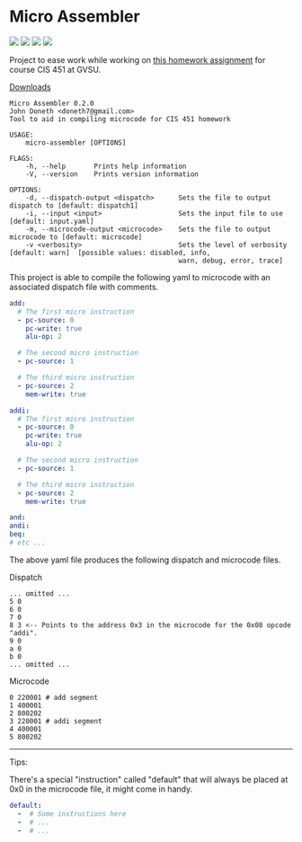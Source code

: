 # Micro Assembler

![](https://img.shields.io/travis/JohnDoneth/micro-assembler/master.svg?style=flat-square) ![](https://img.shields.io/appveyor/ci/JohnDoneth/micro-assembler/master.svg?style=flat-square) ![](https://img.shields.io/github/license/JohnDoneth/micro-assembler.svg?style=flat-square) ![](https://img.shields.io/badge/Supported%20Platforms-Windows%2C%20Linux%2C%20Mac%20OS%20X-blue.svg?style=flat-square)



Project to ease work while working on [this homework assignment](https://cis.gvsu.edu/~kurmasz/Teaching/Courses/W19/CIS451/Homework/MicrocodeForPHMultiCycleCPU/) for course CIS 451 at GVSU.

[Downloads](https://github.com/JohnDoneth/micro-assembler/releases/latest)

```man
Micro Assembler 0.2.0
John Doneth <doneth7@gmail.com>
Tool to aid in compiling microcode for CIS 451 homework

USAGE:
    micro-assembler [OPTIONS]

FLAGS:
    -h, --help       Prints help information
    -V, --version    Prints version information

OPTIONS:
    -d, --dispatch-output <dispatch>      Sets the file to output dispatch to [default: dispatch1]
    -i, --input <input>                   Sets the input file to use [default: input.yaml]
    -m, --microcode-output <microcode>    Sets the file to output microcode to [default: microcode]
    -v <verbosity>                        Sets the level of verbosity [default: warn]  [possible values: disabled, info,
                                          warn, debug, error, trace]
```

This project is able to compile the following yaml to microcode with an associated dispatch file with comments.

```yaml
add:
  # The first micro instruction
  - pc-source: 0
    pc-write: true
    alu-op: 2

  # The second micro instruction
  - pc-source: 1

  # The third micro instruction
  - pc-source: 2
    mem-write: true

addi:
  # The first micro instruction
  - pc-source: 0
    pc-write: true
    alu-op: 2

  # The second micro instruction
  - pc-source: 1

  # The third micro instruction
  - pc-source: 2
    mem-write: true

and:
andi:
beq:
# etc ...
```

The above yaml file produces the following dispatch and microcode files.

Dispatch

```hex
... omitted ...
5 0
6 0
7 0
8 3 <-- Points to the address 0x3 in the microcode for the 0x08 opcode "addi".
9 0
a 0
b 0
... omitted ...
```

Microcode

```hex
0 220001 # add segment
1 400001
2 800202
3 220001 # addi segment
4 400001
5 800202
```

---

Tips:

There's a special "instruction" called "default" that will always be placed at 0x0 in the microcode file, it might come in handy.

```yaml
default:
  -  # Some instructions here
  -  # ...
  -  # ...
```
